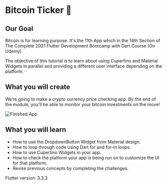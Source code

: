 # Bitcoin Ticker 🤑

## Our Goal

Bitcoin is for learning purpose.
It's the 11th App which in the 14th Section of The Complete 2021 Flutter Development Bootcamp with Dart Course (On Udemy)

The objective of this tutorial is to learn about using Cupertino and Material Widgets in parallel and providing a different user interface depending on the platform.


## What you will create

We’re going to make a crypto currency price checking app. By the end of the module, you'll be able to monitor your bitcoin investments on the move!

![Finished App](https://github.com/londonappbrewery/Images/blob/master/bitcoin-flutter-demo.gif)

## What you will learn

- How to use the DropdownButton Widget from Material design.
- How to loop through code using Dart for and for-in loops.
- How to use Cupertino Widgets in your app.
- How to check the platform your app is being run on to customize the UI for that platform.
- Revise previous concepts by completing the challenges.

Flutter version: 3.3.3